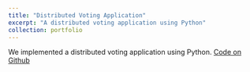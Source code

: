 ```yaml
---
title: "Distributed Voting Application"
excerpt: "A distributed voting application using Python"
collection: portfolio
---
```


We implemented a distributed voting application using Python. [Code on Github](https://github.com/kaltenms/WS22_Distributed_Systems_Project)
